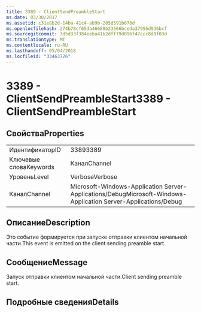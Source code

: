 ```yaml
---
title: 3389 - ClientSendPreambleStart
ms.date: 03/30/2017
ms.assetid: c31e8b2d-14ba-41c4-ab9b-205d591b078d
ms.openlocfilehash: 274b78cf65da46688b23566bceda37955d936bcf
ms.sourcegitcommit: 3d5d33f384eeba41b2dff79d096f47ccc8d8f03d
ms.translationtype: MT
ms.contentlocale: ru-RU
ms.lasthandoff: 05/04/2018
ms.locfileid: "33463726"
---
```

# <a name="3389---clientsendpreamblestart"></a><span data-ttu-id="c26bc-102">3389 - ClientSendPreambleStart</span><span class="sxs-lookup"><span data-stu-id="c26bc-102">3389 - ClientSendPreambleStart</span></span>
## <a name="properties"></a><span data-ttu-id="c26bc-103">Свойства</span><span class="sxs-lookup"><span data-stu-id="c26bc-103">Properties</span></span>  
  
|||  
|-|-|  
|<span data-ttu-id="c26bc-104">Идентификатор</span><span class="sxs-lookup"><span data-stu-id="c26bc-104">ID</span></span>|<span data-ttu-id="c26bc-105">3389</span><span class="sxs-lookup"><span data-stu-id="c26bc-105">3389</span></span>|  
|<span data-ttu-id="c26bc-106">Ключевые слова</span><span class="sxs-lookup"><span data-stu-id="c26bc-106">Keywords</span></span>|<span data-ttu-id="c26bc-107">Канал</span><span class="sxs-lookup"><span data-stu-id="c26bc-107">Channel</span></span>|  
|<span data-ttu-id="c26bc-108">Уровень</span><span class="sxs-lookup"><span data-stu-id="c26bc-108">Level</span></span>|<span data-ttu-id="c26bc-109">Verbose</span><span class="sxs-lookup"><span data-stu-id="c26bc-109">Verbose</span></span>|  
|<span data-ttu-id="c26bc-110">Канал</span><span class="sxs-lookup"><span data-stu-id="c26bc-110">Channel</span></span>|<span data-ttu-id="c26bc-111">Microsoft-Windows-Application Server-Applications/Debug</span><span class="sxs-lookup"><span data-stu-id="c26bc-111">Microsoft-Windows-Application Server-Applications/Debug</span></span>|  
  
## <a name="description"></a><span data-ttu-id="c26bc-112">Описание</span><span class="sxs-lookup"><span data-stu-id="c26bc-112">Description</span></span>  
 <span data-ttu-id="c26bc-113">Это событие формируется при запуске отправки клиентом начальной части.</span><span class="sxs-lookup"><span data-stu-id="c26bc-113">This event is emitted on the client sending preamble start.</span></span>  
  
## <a name="message"></a><span data-ttu-id="c26bc-114">Сообщение</span><span class="sxs-lookup"><span data-stu-id="c26bc-114">Message</span></span>  
 <span data-ttu-id="c26bc-115">Запуск отправки клиентом начальной части.</span><span class="sxs-lookup"><span data-stu-id="c26bc-115">Client sending preamble start.</span></span>  
  
## <a name="details"></a><span data-ttu-id="c26bc-116">Подробные сведения</span><span class="sxs-lookup"><span data-stu-id="c26bc-116">Details</span></span>
